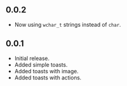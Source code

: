 ## 0.0.2

- Now using `wchar_t` strings instead of `char`.

## 0.0.1

- Initial release.
- Added simple toasts.
- Added toasts with image.
- Added toasts with actions.
